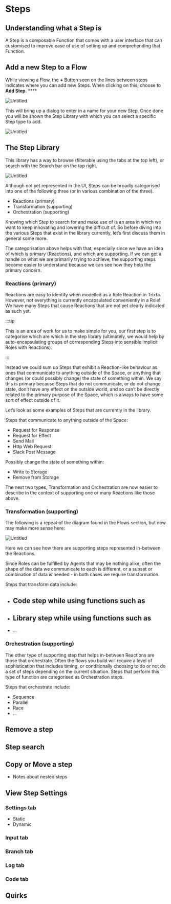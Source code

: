# Steps

## Understanding what a Step is

A Step is a composable Function that comes with a user interface that can customised to improve ease of use of setting up and comprehending that Function.

## Add a new Step to a Flow

While viewing a Flow, the **+** Button seen on the lines between steps indicates where you can add new Steps. When clicking on this, choose to **Add Step**. ****

![Untitled](Untitled.png)

This will bring up a dialog to enter in a name for your new Step. Once done you will be shown the Step Library with which you can select a specific Step type to add.

![Untitled](Untitled%201.png)

## The Step Library

This library has a way to browse (filterable using the tabs at the top left), or search with the Search bar on the top right.

![Untitled](Untitled%202.png)

Although not yet represented in the UI, Steps can be broadly categorised into one of the following three (or in various combination of the three).

- Reactions (primary)
- Transformation (supporting)
- Orchestration (supporting)

Knowing which Step to search for and make use of is an area in which we want to keep innovating and lowering the difficult of. So before diving into the various Steps that exist in the library currently, let’s first discuss them in general some more.

The categorisation above helps with that, especially since we have an idea of which is primary (Reactions), and which are supporting. If we can get a handle on what we are primarily trying to achieve, the supporting steps become easier to understand because we can see how they help the primary concern.

### Reactions (primary)

Reactions are easy to identify when modelled as a Role Reaction in Trixta. However, not everything is currently encapsulated conveniently in a Role! We have many Steps that cause Reactions that are not yet clearly indicated as such yet.

:::tip

This is an area of work for us to make simple for you, our first step is to categorise which are which in the step library (ultimately, we would help by auto-encapsulating groups of corresponding Steps into sensible implicit Roles with Reactions).

:::

Instead we could sum up Steps that exhibit a Reaction-like behaviour as ones that communicate to anything outside of the Space, or anything that changes (or could possibly change) the state of something within. We say this is primary because Steps that do not communicate, or do not change state, don’t have any effect on the outside world, and so can’t be directly related to the primary purpose of the Space, which is always to have some sort of effect outside of it.

Let’s look as some examples of Steps that are currently in the library.

Steps that communicate to anything outside of the Space:

- Request for Response
- Request for Effect
- Send Mail
- Http Web Request
- Slack Post Message

Possibly change the state of something within:

- Write to Storage
- Remove from Storage

The next two types, Transformation and Orchestration are now easier to describe in the context of supporting one or many Reactions like those above.

### Transformation (supporting)

The following is a repeat of the diagram found in the Flows section, but now may make more sense here:

![Untitled](Untitled%203.png)

Here we can see how there are supporting steps represented in-between the Reactions.

Since Roles can be fulfilled by Agents that may be nothing alike, often the shape of the data we communicate to each is different, or a subset or combination of data is needed - in both cases we require transformation.

Steps that transform data include:

- Code step while using functions such as
    -

- Library step while using functions such as
    -

- …

### Orchestration (supporting)

The other type of supporting step that helps in-between Reactions are those that orchestrate. Often the flows you build will require a level of sophistication that includes timing, or conditionally choosing to do or not do a set of steps depending on the current situation. Steps that perform this type of function are categorised as Orchestration steps.

Steps that orchestrate include:

- Sequence
- Parallel
- Race
- …

## Remove a step

## Step search

## Copy or Move a step

- Notes about nested steps

## View Step Settings

### Settings tab

- Static
- Dynamic

### Input tab

### Branch tab

### Log tab

### Code tab

## Quirks
